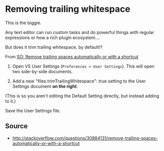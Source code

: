 # Removing trailing whitespace

This is the biggie.

Any text editor can run custom tasks and do powerful things with regular expressions or how a rich plugin ecosystem....

But does it trim trailing whitespace, by default!?

From [SO: Remove trailing spaces automatically or with a shortcut](http://stackoverflow.com/questions/30884131/remove-trailing-spaces-automatically-or-with-a-shortcut)

1. Open VS User Settings (`Preferences > User Settings`). 
This will open two side-by-side documents.

2. Add a new "files.trimTrailingWhitespace": true setting to 
the User Settings document **on the right**. 

(This is so you aren't editing the Default Setting directly, but instead adding to it.)

Save the User Settings file.

## Source

 * <http://stackoverflow.com/questions/30884131/remove-trailing-spaces-automatically-or-with-a-shortcut> 